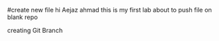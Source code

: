 #create new file
hi Aejaz ahmad this is my first lab about to push file on blank repo

creating Git Branch
